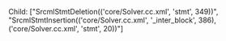 Child: ["SrcmlStmtDeletion(('core/Solver.cc.xml', 'stmt', 349))", "SrcmlStmtInsertion(('core/Solver.cc.xml', '_inter_block', 386), ('core/Solver.cc.xml', 'stmt', 20))"]